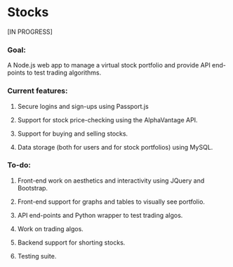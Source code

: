 # Stocks
[IN PROGRESS]

### Goal:
A Node.js web app to manage a virtual stock portfolio and provide API end-points
 to test trading algorithms.

### Current features:

1) Secure logins and sign-ups using Passport.js

2) Support for stock price-checking using the AlphaVantage API.

3) Support for buying and selling stocks.

4) Data storage (both for users and for stock portfolios) using MySQL.

### To-do:

1) Front-end work on aesthetics and interactivity using JQuery and Bootstrap.

2) Front-end support for graphs and tables to visually see portfolio.

3) API end-points and Python wrapper to test trading algos.

4) Work on trading algos.

5) Backend support for shorting stocks.

6) Testing suite.
